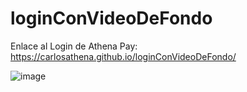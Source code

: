 # loginConVideoDeFondo

Enlace al Login de Athena Pay: https://carlosathena.github.io/loginConVideoDeFondo/

![image](https://user-images.githubusercontent.com/119626823/214690267-87b21f36-b4e6-4463-84fd-299778ec4ae2.png)


